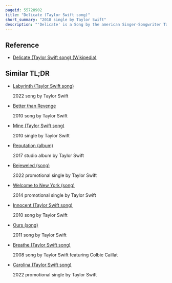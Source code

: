 ```yaml
---
pageid: 55728902
title: "Delicate (Taylor Swift song)"
short_summary: "2018 single by Taylor Swift"
description: "'Delicate' is a Song by the american Singer-Songwriter Taylor Swift from her sixth Studio Album, Reputation. The Song was written by Swift with Producers max Martin and Shellback. Inspired by the Events surrounding Swift's Celebrity and personal Life the Lyrics depict a Narrator's Vulnerability when she ponders if her Reputation would affect the Blossoming Romance. Delicate is an electro-pop and synth-pop Ballad featuring Vocals manipulated with a Vocoder. Its Production incorporates dense Synthesizers and Beats that evoke tropical House and Dancehall."
---
```


## Reference

- [Delicate (Taylor Swift song) (Wikipedia)](https://en.wikipedia.org/?curid=55728902)

## Similar TL;DR

- [Labyrinth (Taylor Swift song)](/tldr/en/labyrinth-taylor-swift-song)

  2022 song by Taylor Swift

- [Better than Revenge](/tldr/en/better-than-revenge)

  2010 song by Taylor Swift

- [Mine (Taylor Swift song)](/tldr/en/mine-taylor-swift-song)

  2010 single by Taylor Swift

- [Reputation (album)](/tldr/en/reputation-album)

  2017 studio album by Taylor Swift

- [Bejeweled (song)](/tldr/en/bejeweled-song)

  2022 promotional single by Taylor Swift

- [Welcome to New York (song)](/tldr/en/welcome-to-new-york-song)

  2014 promotional single by Taylor Swift

- [Innocent (Taylor Swift song)](/tldr/en/innocent-taylor-swift-song)

  2010 song by Taylor Swift

- [Ours (song)](/tldr/en/ours-song)

  2011 song by Taylor Swift

- [Breathe (Taylor Swift song)](/tldr/en/breathe-taylor-swift-song)

  2008 song by Taylor Swift featuring Colbie Caillat

- [Carolina (Taylor Swift song)](/tldr/en/carolina-taylor-swift-song)

  2022 promotional single by Taylor Swift

